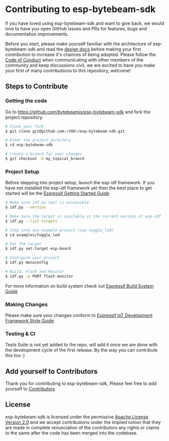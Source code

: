 # Contributing to esp-bytebeam-sdk

If you have loved using esp-bytebeam-sdk and want to give back, we would love to have you open GitHub issues and PRs for features, bugs and documentation improvements.

Before you start, please make yourself familiar with the architecture of esp-bytebeam-sdk and read the [design docs][design] before making your first contribution to increase it's chances of being adopted. Please follow the [Code of Conduct][coc] when communicating with other members of the community and keep discussions civil, we are excited to have you make your first of many contributiions to this repository, welcome!

## Steps to Contribute

### Getting the code

Go to <https://github.com/bytebeamio/esp-bytebeam-sdk> and fork the project repository.

```bash
# Clone your fork
$ git clone git@github.com:<YOU>/esp-bytebeam-sdk.git

# Enter the project directory
$ cd esp-bytebeam-sdk

# Create a branch for your changes
$ git checkout -b my_topical_branch
```

### Project Setup

Before stepping into project setup, launch the esp-idf framework. If you have not installed the esp-idf framework yet then the best place to get started will be the  [Espressif Getting Started Guide][esp-get-started]

```bash
# Make sure idf.py tool is accessible
$ idf.py --version

# Make sure the target is available in the current version of esp-idf
$ idf.py --list-targets

# Step into any example project (say toggle_led)
$ cd examples/toggle_led

# Set the target
$ idf.py set-target esp-board

# Configure your project
$ idf.py menuconfig

# Build, Flash and Monitor
$ idf.py -p PORT flash monitor
```

For more information on build system check out [Espressif Build System Guide][esp-build-system]

### Making Changes

Please make sure your changes conform to [Espressif IoT Development Framework Style Guide][esp-code-style]

### Testing & CI

Tests Suite is not yet added to the repo, will add it once we are done with the development cycle of the first release. By the way you can contribute this too :)

## Add yourself to Contributors

Thank you for contributing to esp-bytebeam-sdk, Please feel free to add yourself to [Contributors][contributors]

## License

esp-bytebeam-sdk is licensed under the permissive [Apache License Version 2.0][license] and we accept contributions under the implied notion that they are made in complete renunciation of the contributors any rights or claims to the same after the code has been merged into the codebase.

[license]: LICENSE
[design]: docs/design.md
[coc]: docs/CoC.md
[esp-get-started]: https://docs.espressif.com/projects/esp-idf/en/v5.0/esp32/get-started/index.html
[esp-build-system]: https://docs.espressif.com/projects/esp-idf/en/v5.0/esp32/api-guides/build-system.html
[esp-code-style]: https://docs.espressif.com/projects/esp-idf/en/v5.0/esp32/contribute/style-guide.html
[contributors]: AUTHORS.md#contributors
